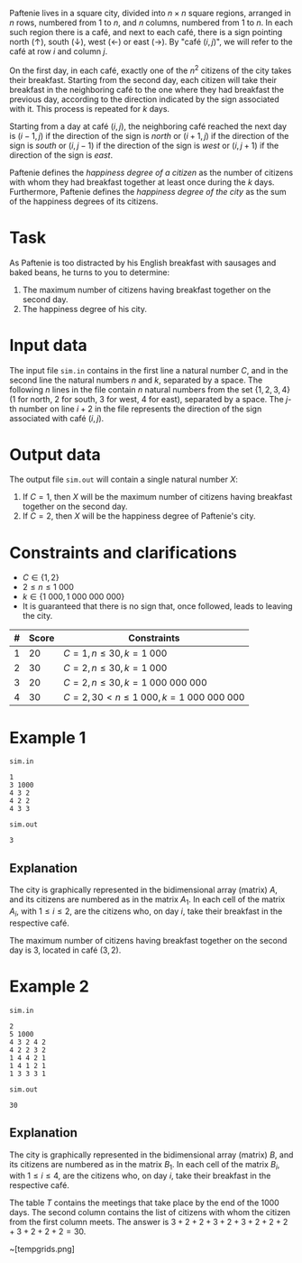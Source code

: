 Paftenie lives in a square city, divided into $n \times n$ square regions, arranged in $n$ rows, numbered from $1$ to $n$, and $n$ columns, numbered from $1$ to $n$. In each such region there is a café, and next to each café, there is a sign pointing north ($\uparrow$), south ($\downarrow$), west ($\leftarrow$) or east ($\rightarrow$). By "café $(i, j)$", we will refer to the café at row $i$ and column $j$.

On the first day, in each café, exactly one of the $n^2$ citizens of the city takes their breakfast. Starting from the second day, each citizen will take their breakfast in the neighboring café to the one where they had breakfast the previous day, according to the direction indicated by the sign associated with it. This process is repeated for $k$ days.

Starting from a day at café $(i, j)$, the neighboring café reached the next day is $(i - 1, j)$ if the direction of the sign is _north_ or $(i + 1, j)$ if the direction of the sign is _south_ or $(i, j - 1)$ if the direction of the sign is _west_ or $(i, j + 1)$ if the direction of the sign is _east_.

Paftenie defines the _happiness degree of a citizen_ as the number of citizens with whom they had breakfast together at least once during the $k$ days. Furthermore, Paftenie defines the _happiness degree of the city_ as the sum of the happiness degrees of its citizens.

# Task

As Paftenie is too distracted by his English breakfast with sausages and baked beans, he turns to you to determine:

1. The maximum number of citizens having breakfast together on the second day.
2. The happiness degree of his city.

# Input data

The input file `sim.in` contains in the first line a natural number $C$, and in the second line the natural numbers $n$ and $k$, separated by a space. The following $n$ lines in the file contain $n$ natural numbers from the set $\{1, 2, 3, 4\}$ ($1$ for north, $2$ for south, $3$ for west, $4$ for east), separated by a space. The $j$-th number on line $i + 2$ in the file represents the direction of the sign associated with café $(i, j)$.

# Output data

The output file `sim.out` will contain a single natural number $X$:

1. If $C = 1$, then $X$ will be the maximum number of citizens having breakfast together on the second day.
2. If $C = 2$, then $X$ will be the happiness degree of Paftenie's city.

# Constraints and clarifications

* $C \in \{1, 2\}$
* $2 \leq n \leq 1 \ 000$
* $k \in \{1 \ 000, 1 \ 000 \ 000 \ 000\}$
* It is guaranteed that there is no sign that, once followed, leads to leaving the city.

|#|Score|Constraints|
|-|-|--------|
|1|20|$C = 1, n \leq 30, k = 1 \ 000$|
|2|30|$C = 2, n \leq 30, k = 1 \ 000$|
|3|20|$C = 2, n \leq 30, k = 1 \ 000 \ 000 \ 000$|
|4|30|$C = 2, 30 < n \leq 1 \ 000, k = 1 \ 000 \ 000 \ 000$|

# Example 1

`sim.in`
```
1
3 1000
4 3 2
4 2 2
4 3 3
```

`sim.out`
```
3
```

## Explanation

The city is graphically represented in the bidimensional array (matrix) $A$, and its citizens are numbered as in the matrix $A_1$. In each cell of the matrix $A_i$, with $1 \leq i \leq 2$, are the citizens who, on day $i$, take their breakfast in the respective café.

The maximum number of citizens having breakfast together on the second day is $3$, located in café $(3, 2)$.

# Example 2


`sim.in`
```
2
5 1000
4 3 2 4 2
4 2 2 3 2
1 4 4 2 1
1 4 1 2 1
1 3 3 3 1
```

`sim.out`
```
30
```

## Explanation

The city is graphically represented in the bidimensional array (matrix) $B$, and its citizens are numbered as in the matrix $B_1$. In each cell of the matrix $B_i$, with $1 \leq i \leq 4$, are the citizens who, on day $i$, take their breakfast in the respective café.

The table $T$ contains the meetings that take place by the end of the $1000$ days. The second column contains the list of citizens with whom the citizen from the first column meets. The answer is $3+2+2+3+2+3+2+2+2+3+2+2+2 = 30$.

~[tempgrids.png]